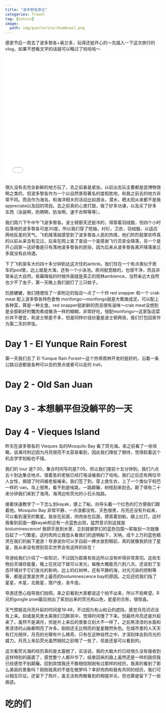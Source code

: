 ```yaml
---
title: "波多黎各游记"
categories: Travel
tag: [nature]
image:
  path: img/puertorico/thumbnail.png
---
```


感恩节后一周去了波多黎各+奥兰多，玩得还挺开心的～先插入一下这次旅行的 vlog，如果不想看文字的话就可以略过了哈哈哈～

<iframe src="//player.bilibili.com/player.html?aid=972400769&bvid=BV1YN4y187FB&cid=321181758&page=1" scrolling="no" border="0" frameborder="no" framespacing="0" allowfullscreen="true" width="100%" height="400"> </iframe>

很久没有去完全新鲜的地方玩了，去之前甚是紧张。以前出去玩主要都是逛博物馆啊之类的，但波多黎各作为一个以自然景观著名的度假胜地，和我之前去的地方非常不同。而且作为海岛，和海洋相关的活动比如游泳，潜水，晒太阳从来都不是我appreciate以及回的项目。去之前真的心里打鼓，做了好多功课，以及买了好多东西（泳装啊，防晒啊，防虫啊，速干衣啊等等）。

我们周六下午中午飞波多黎各。波士顿那天还挺冷的，得穿着羽绒服，但四个小时后落地的波多黎各可是30度，所以我们穿了短袖，衬衫，卫衣，羽绒服，以适应两地反差的天气。飞机降落就感受到了波多黎各人民的热情，他们热烈鼓掌欢呼真的以前从来没有见过，后来在网上查了查说一个是感谢飞行员安全降落，另一个是开心回家～这好像是只有落地波多黎各的民俗，因为后来从波多黎各离开降落奥兰多就没有此待遇。

下了飞机驱车大约四十多分钟到达这次住的airbnb。我们住在一个有点类似于房车的pod里，边上就是大海，还有一个小泳池。房间挺宽敞的，也很干净，而且非常亲近大自然。夜幕降临的时候外面就是真正的雨林ambience，当然亲近大自然也少不了虫子，第一天晚上我们就打了三只蚊子。

饥肠辘辘，我们随便找了一家附近的饭店～点了一个炸 red snapper 和一个 crab meat 配上波多黎各特色食物 monfongo～monfongo就是大蕉做成泥，可以配上各种菜，算是一种主食。red snapper挺新鲜的而且很有滋味～crab meat没想到是全部剃好的蟹肉煮成像汤一样的糊糊，非常好吃，很配monfongo～这家饭店菜价并不便宜，和波士顿差不多，但是同样价钱份量是波士顿两倍，我们打包回家作为第二天的早饭。

# Day 1 - El Yunque Rain Forest
第一天我们去了 El Yunque Rain Forest～这个热带雨林开发的挺好的，沿着一条公路沿途都是各种可以去的景点或者可以走的 trail，

# Day 2 - Old San Juan

# Day 3 - 本想躺平但没躺平的一天

# Day 4 - Vieques Island

昨天在波多黎各的 Vieques 岛的Mosquito Bay 看了荧光海。来之前看了一些攻略，说满月附近因为月亮很亮不太容易看到，因此我们降低了期待，觉得趁着这个机会学学划船也不错。

我们的 tour 是7:30，集合时间写的是7:05，但让我们提前十五分钟到。我们六点五十到达集合地点，很着急的老板已经打电话催我们了哈哈。我们之后还有两位华人女性，搞错了时间被老板催来。我们签了到，穿上救生衣，上了一个类似于校巴一样的 van。岛上很黑，看不到是啥路，一路颠簸，树枝刮来刮去。颠了得有二十来分钟我们来到了海湾。海湾边有荧光的小石头指路。

接着快速教学了一下怎么划kayak，便上了船。向导头戴一个红色的灯方便我们跟着他。Mosquito Bay 非常平静，一点浪都没有。天色很黑，月亮还没有升起来，可以看到漫天的繁星。我坐在前面，肉肉坐在后面，摸索着划船，跟上红灯。这时我看到前面一艘kayak附近有一点蓝色出现，猛然意识到这就是 bioluminescence! 我把手放到水里，立刻就被梦幻的蓝色包围～桨每划一次就像舀起了一勺繁星。这时肉肉让我低头看我们的透明船下，天呐，成千上万的蓝色精灵在我们的船下遨游！导游说你可以手舀起一捧水放到眼前，真的就像我抓住了星星，我从来没有想到现实世界会有这样的存在！

导游给我们介绍了一些知识，不过因为距离有些远所以没有听得非常真切。这些生物白天储存能量，晚上在扰动下就可以发光，每晚大概能亮六到八次。还说到了生态环境对于它们发光的影响，边上的红树林，还有平静的海，对光污染的控制等等，都是这里是世界上最亮的bioluminescence bay的原因。之后还给我们指了星星，木星，北极星，猎户座，金牛座。

导游还悉心指导我们拍照。来之前看到大家都说这个拍不出来，所以不抱希望。R兄的google pixel最后拍出了桨划出来的荧光和山色，星星的合影，很惊喜。

天气预报说月亮升起的时间是19:48，不过因为有山和云的遮挡，感觉月亮迟迟没有上来。抑或是风景太美我们沉醉其中，觉得时间慢了下来。但最终月亮还是升起来了。虽然不是满月，但是升上来后的景象立刻大不一样了。之前黑漆漆的水面和黑漆漆的山脉都明亮了许多。刚刚还无比明亮的星星黯然失色。在城市里的人天天有灯光相伴，月亮的光哪有什么稀奇。只有在这种自然之中，才深刻体会到月光的威力。月亮上来后荧光虽然相较之前暗了一些了，但是还是可以看到的。

这次看荧光海的经历真的是太震撼了，实话说，我的大脑大约已经很久没有接收到这样特别的画面了，感觉整个人都升华了。结束回来的路上虽然还是一样的路但我已经感觉不到颠簸。回到宾馆我还不敢相信刚刚有过那样的经历，我真的看到了那么美丽的景象吗？刚刚我真的不是在做梦吗？幸好肉肉和我有共同的经历，我们可以相互印证。还留下了照片，虽无法和肉眼看到的相提并论，但也算是留下了一些痕迹。



# 吃的们



